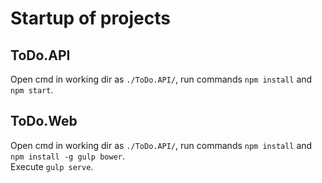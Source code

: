 # Startup of projects
## ToDo.API
Open cmd in working dir as ``./ToDo.API/``, run commands `npm install` and `npm start`.

## ToDo.Web
Open cmd in working dir as ``./ToDo.API/``, run commands `npm install` and `npm install -g gulp bower`.  
Execute `gulp serve`.
